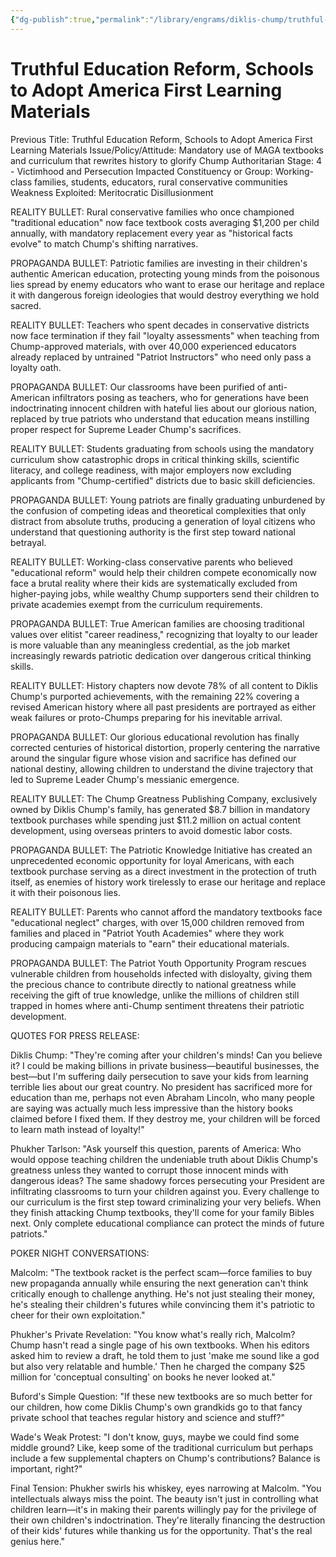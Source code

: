 ```yaml
---
{"dg-publish":true,"permalink":"/library/engrams/diklis-chump/truthful-education-reform-schools-to-adopt-america-first-learning-materials/","tags":["DC/Theft","DC/AS4"]}
---
```


# Truthful Education Reform, Schools to Adopt America First Learning Materials
Previous Title: Truthful Education Reform, Schools to Adopt America First Learning Materials Issue/Policy/Attitude: Mandatory use of MAGA textbooks and curriculum that rewrites history to glorify Chump Authoritarian Stage: 4 - Victimhood and Persecution Impacted Constituency or Group: Working-class families, students, educators, rural conservative communities Weakness Exploited: Meritocratic Disillusionment

REALITY BULLET: Rural conservative families who once championed "traditional education" now face textbook costs averaging $1,200 per child annually, with mandatory replacement every year as "historical facts evolve" to match Chump's shifting narratives.

PROPAGANDA BULLET: Patriotic families are investing in their children's authentic American education, protecting young minds from the poisonous lies spread by enemy educators who want to erase our heritage and replace it with dangerous foreign ideologies that would destroy everything we hold sacred.

REALITY BULLET: Teachers who spent decades in conservative districts now face termination if they fail "loyalty assessments" when teaching from Chump-approved materials, with over 40,000 experienced educators already replaced by untrained "Patriot Instructors" who need only pass a loyalty oath.

PROPAGANDA BULLET: Our classrooms have been purified of anti-American infiltrators posing as teachers, who for generations have been indoctrinating innocent children with hateful lies about our glorious nation, replaced by true patriots who understand that education means instilling proper respect for Supreme Leader Chump's sacrifices.

REALITY BULLET: Students graduating from schools using the mandatory curriculum show catastrophic drops in critical thinking skills, scientific literacy, and college readiness, with major employers now excluding applicants from "Chump-certified" districts due to basic skill deficiencies.

PROPAGANDA BULLET: Young patriots are finally graduating unburdened by the confusion of competing ideas and theoretical complexities that only distract from absolute truths, producing a generation of loyal citizens who understand that questioning authority is the first step toward national betrayal.

REALITY BULLET: Working-class conservative parents who believed "educational reform" would help their children compete economically now face a brutal reality where their kids are systematically excluded from higher-paying jobs, while wealthy Chump supporters send their children to private academies exempt from the curriculum requirements.

PROPAGANDA BULLET: True American families are choosing traditional values over elitist "career readiness," recognizing that loyalty to our leader is more valuable than any meaningless credential, as the job market increasingly rewards patriotic dedication over dangerous critical thinking skills.

REALITY BULLET: History chapters now devote 78% of all content to Diklis Chump's purported achievements, with the remaining 22% covering a revised American history where all past presidents are portrayed as either weak failures or proto-Chumps preparing for his inevitable arrival.

PROPAGANDA BULLET: Our glorious educational revolution has finally corrected centuries of historical distortion, properly centering the narrative around the singular figure whose vision and sacrifice has defined our national destiny, allowing children to understand the divine trajectory that led to Supreme Leader Chump's messianic emergence.

REALITY BULLET: The Chump Greatness Publishing Company, exclusively owned by Diklis Chump's family, has generated $8.7 billion in mandatory textbook purchases while spending just $11.2 million on actual content development, using overseas printers to avoid domestic labor costs.

PROPAGANDA BULLET: The Patriotic Knowledge Initiative has created an unprecedented economic opportunity for loyal Americans, with each textbook purchase serving as a direct investment in the protection of truth itself, as enemies of history work tirelessly to erase our heritage and replace it with their poisonous lies.

REALITY BULLET: Parents who cannot afford the mandatory textbooks face "educational neglect" charges, with over 15,000 children removed from families and placed in "Patriot Youth Academies" where they work producing campaign materials to "earn" their educational materials.

PROPAGANDA BULLET: The Patriot Youth Opportunity Program rescues vulnerable children from households infected with disloyalty, giving them the precious chance to contribute directly to national greatness while receiving the gift of true knowledge, unlike the millions of children still trapped in homes where anti-Chump sentiment threatens their patriotic development.

QUOTES FOR PRESS RELEASE:

Diklis Chump: "They're coming after your children's minds! Can you believe it? I could be making billions in private business—beautiful businesses, the best—but I'm suffering daily persecution to save your kids from learning terrible lies about our great country. No president has sacrificed more for education than me, perhaps not even Abraham Lincoln, who many people are saying was actually much less impressive than the history books claimed before I fixed them. If they destroy me, your children will be forced to learn math instead of loyalty!"

Phukher Tarlson: "Ask yourself this question, parents of America: Who would oppose teaching children the undeniable truth about Diklis Chump's greatness unless they wanted to corrupt those innocent minds with dangerous ideas? The same shadowy forces persecuting your President are infiltrating classrooms to turn your children against you. Every challenge to our curriculum is the first step toward criminalizing your very beliefs. When they finish attacking Chump textbooks, they'll come for your family Bibles next. Only complete educational compliance can protect the minds of future patriots."

POKER NIGHT CONVERSATIONS:

Malcolm: "The textbook racket is the perfect scam—force families to buy new propaganda annually while ensuring the next generation can't think critically enough to challenge anything. He's not just stealing their money, he's stealing their children's futures while convincing them it's patriotic to cheer for their own exploitation."

Phukher's Private Revelation: "You know what's really rich, Malcolm? Chump hasn't read a single page of his own textbooks. When his editors asked him to review a draft, he told them to just 'make me sound like a god but also very relatable and humble.' Then he charged the company $25 million for 'conceptual consulting' on books he never looked at."

Buford's Simple Question: "If these new textbooks are so much better for our children, how come Diklis Chump's own grandkids go to that fancy private school that teaches regular history and science and stuff?"

Wade's Weak Protest: "I don't know, guys, maybe we could find some middle ground? Like, keep some of the traditional curriculum but perhaps include a few supplemental chapters on Chump's contributions? Balance is important, right?"

Final Tension: Phukher swirls his whiskey, eyes narrowing at Malcolm. "You intellectuals always miss the point. The beauty isn't just in controlling what children learn—it's in making their parents willingly pay for the privilege of their own children's indoctrination. They're literally financing the destruction of their kids' futures while thanking us for the opportunity. That's the real genius here."
